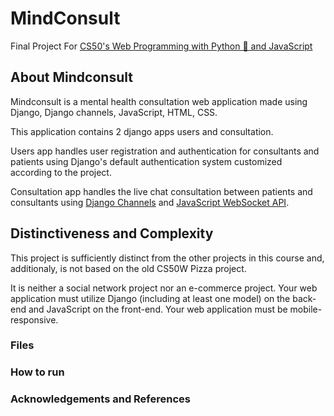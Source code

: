# MindConsult
Final Project For [CS50's Web Programming with Python 🐍 and JavaScript](https://cs50.harvard.edu/web)

## About Mindconsult
Mindconsult is a mental health consultation web application made using Django, Django channels, JavaScript, HTML, CSS.

This application contains 2 django apps users and consultation.

Users app handles user registration and authentication for consultants and patients using Django's default authentication system customized according to the project.

Consultation app handles the live chat consultation between patients and consultants using [Django Channels](https://channels.readthedocs.io/en/stable/) and [JavaScript WebSocket API](https://developer.mozilla.org/en-US/docs/Web/API/WebSocket).

## Distinctiveness and Complexity

This project is sufficiently distinct from the other projects in this course and, additionaly, is not based on the old CS50W Pizza project.

It is neither a social network project nor an e-commerce project.
Your web application must utilize Django (including at least one model) on the back-end and JavaScript on the front-end.
Your web application must be mobile-responsive.

### Files

### How to run

### Acknowledgements and References
